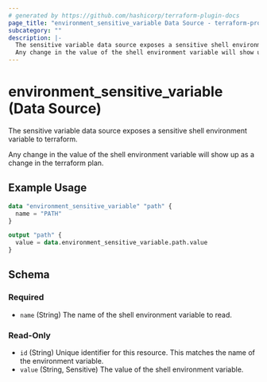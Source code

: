 ```yaml
---
# generated by https://github.com/hashicorp/terraform-plugin-docs
page_title: "environment_sensitive_variable Data Source - terraform-provider-environment"
subcategory: ""
description: |-
  The sensitive variable data source exposes a sensitive shell environment variable to terraform.
  Any change in the value of the shell environment variable will show up as a change in the terraform plan.
---
```


# environment_sensitive_variable (Data Source)

The sensitive variable data source exposes a sensitive shell environment variable to terraform.

Any change in the value of the shell environment variable will show up as a change in the terraform plan.

## Example Usage

```terraform
data "environment_sensitive_variable" "path" {
  name = "PATH"
}

output "path" {
  value = data.environment_sensitive_variable.path.value
}
```

<!-- schema generated by tfplugindocs -->
## Schema

### Required

- `name` (String) The name of the shell environment variable to read.

### Read-Only

- `id` (String) Unique identifier for this resource. This matches the name of the environment variable.
- `value` (String, Sensitive) The value of the shell environment variable.

